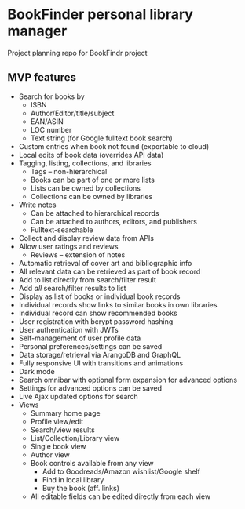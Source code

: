 # BookFinder personal library manager

Project planning repo for BookFindr project

## MVP features

- Search for books by
  - ISBN
  - Author/Editor/title/subject
  - EAN/ASIN
  - LOC number
  - Text string (for Google fulltext book search)
- Custom entries when book not found (exportable to cloud)
- Local edits of book data (overrides API data)
- Tagging, listing, collections, and libraries
  - Tags &ndash; non-hierarchical
  - Books can be part of one or more lists
  - Lists can be owned by collections
  - Collections can be owned by libraries
- Write notes
  - Can be attached to hierarchical records
  - Can be attached to authors, editors, and publishers
  - Fulltext-searchable
- Collect and display review data from APIs
- Allow user ratings and reviews
  - Reviews &ndash; extension of notes
- Automatic retrieval of cover art and bibliographic info
- All relevant data can be retrieved as part of book record
- Add to list directly from search/filter result
- Add _all_ search/filter results to list
- Display as list of books or individual book records
- Individual records show links to similar books in own libraries
- Individual record can show recommended books
- User registration with bcrypt password hashing
- User authentication with JWTs
- Self-management of user profile data
- Personal preferences/settings can be saved
- Data storage/retrieval via ArangoDB and GraphQL
- Fully responsive UI with transitions and animations
- Dark mode
- Search omnibar with optional form expansion for advanced options
- Settings for advanced options can be saved
- Live Ajax updated options for search
- Views
  - Summary home page
  - Profile view/edit
  - Search/view results
  - List/Collection/Library view
  - Single book view
  - Author view
  - Book controls available from any view
    - Add to Goodreads/Amazon wishlist/Google shelf
    - Find in local library
    - Buy the book (aff. links)
  - All editable fields can be edited directly from each view
